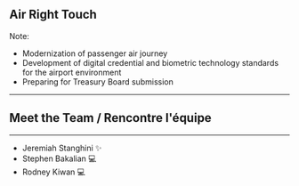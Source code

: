 <!-- .slide: data-background-video="videos/airport.mp4" data-background-video-loop data-background-video-muted data-background-opacity="0.5" -->
## Air Right Touch

Note:
- Modernization of passenger air journey
- Development of digital credential and biometric technology standards for the airport environment
- Preparing for Treasury Board submission
---
## Meet the Team / Rencontre l'équipe <!-- .element: class="r-fit-text" -->
----
- Jeremiah Stanghini ✨
- Stephen Bakalian 💻
- Rodney Kiwan 💻